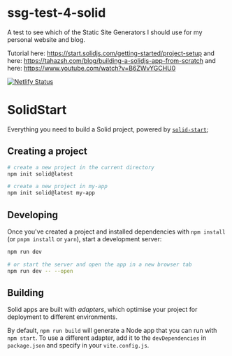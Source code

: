 # ssg-test-4-solid

A test to see which of the Static Site Generators I should use for my personal website and blog.

Tutorial here: <https://start.solidjs.com/getting-started/project-setup> and here: <https://tahazsh.com/blog/building-a-solidjs-app-from-scratch> and here: <https://www.youtube.com/watch?v=B6ZWvYGCHU0>

[![Netlify Status](https://api.netlify.com/api/v1/badges/ecd91f8c-d29b-4d5d-b5c7-77c4107edb75/deploy-status)](https://app.netlify.com/sites/ssg-test-4-solid/deploys)

# SolidStart

Everything you need to build a Solid project, powered by [`solid-start`](https://start.solidjs.com);

## Creating a project

```bash
# create a new project in the current directory
npm init solid@latest

# create a new project in my-app
npm init solid@latest my-app
```

## Developing

Once you've created a project and installed dependencies with `npm install` (or `pnpm install` or `yarn`), start a development server:

```bash
npm run dev

# or start the server and open the app in a new browser tab
npm run dev -- --open
```

## Building

Solid apps are built with _adapters_, which optimise your project for deployment to different environments.

By default, `npm run build` will generate a Node app that you can run with `npm start`. To use a different adapter, add it to the `devDependencies` in `package.json` and specify in your `vite.config.js`.

